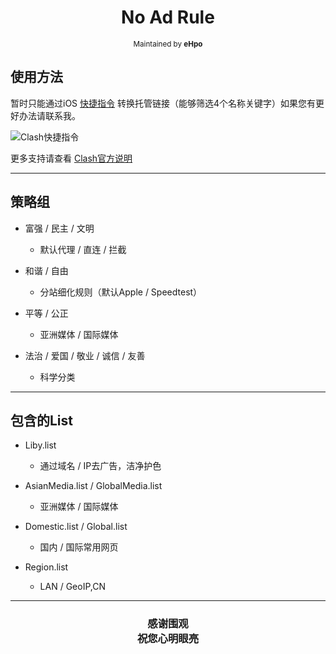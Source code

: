 <p>
<h1 align="center">
No Ad Rule
</h1>
</p>
<p align="center">
<sup>
Maintained by <b>eHpo</b>
</sup>
</p>


## 使用方法

暂时只能通过iOS [快捷指令](https://www.icloud.com/shortcuts/7a3207925fae482aa7c22d5e7d6814d5) 转换托管链接（能够筛选4个名称关键字）如果您有更好办法请联系我。  

![Clash快捷指令](https://github.com/eHpo1/Rules/raw/master/.img/clashkjzl.JPG)

更多支持请查看 [Clash官方说明](https://github.com/Dreamacro/clash/blob/master/README.md)

-------

## 策略组

* 富强 / 民主 / 文明
    * 默认代理 / 直连 / 拦截

* 和谐 / 自由
    * 分站细化规则（默认Apple / Speedtest）

* 平等 / 公正
    * 亚洲媒体 / 国际媒体

* 法治 / 爱国 / 敬业 / 诚信 / 友善
    * 科学分类

-------

## 包含的List

* Liby.list
    * 通过域名 / IP去广告，洁净护色

* AsianMedia.list / GlobalMedia.list
    * 亚洲媒体 / 国际媒体

* Domestic.list / Global.list
    * 国内 / 国际常用网页

* Region.list
	* LAN / GeoIP,CN

-------

<h3 align="center">
<p>感谢围观
<br>祝您心明眼亮</b>
</p>
</h3>
